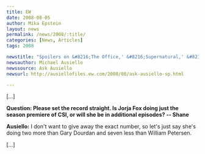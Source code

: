 ```yaml
---
title: EW
date: 2008-08-05
author: Mika Epstein
layout: news
permalink: /news/2008/:title/
categories: [News, Articles]
tags: 2008

newstitle: "Spoilers on &#8216;The Office,' &#8216;Supernatural,' &#8216;HIMYM,' &#8216;Bones,' &#8216;Heroes' and More!"
newsauthor: Michael Ausiello  
newssource: Ask Ausiello
newsurl: http://ausiellofiles.ew.com/2008/08/ask-ausiello-sp.html  

---
```


[...]

**Question: Please set the record straight. Is Jorja Fox doing just the season premiere of CSI, or will she be in additional episodes? -- Shane**

**Ausiello:** I don't want to give away the exact number, so let's just say she's doing two more than Gary Dourdan and seven less than William Petersen.

[...]  
